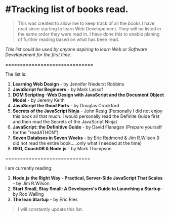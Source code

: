 #Tracking list of books read.
=============================

>This was created to allow me to keep track of all the books I have read since starting to learn Web Developement.
They will be listed in the same order they were read in.
I have done this to enable planing of further reading based on what has been read.

_This list could be used by anyone aspiring to learn Web or Software Developement for the first time._

==============================

The list is:

1. __Learning Web Design__ - by Jennifer Niederst Robbins
2. __JavaScript for Beginners__ - by Mark Lassof
3. __DOM Scripting -Web Design with JavaScript and the Document Object Model__ - by Jeremy Keith
4. __JavaScript the Good Parts__ - by Douglas Crockford
5. __Secrets of the JavaScript Ninja__ - John Resig (Personally I did not enjoy this book all that much. I would personally read the Definite Guide first and then read the Secrets of the JavaScript Ninja)
6. __JavaScript: the Definitive Guide__ - by David Flanagan (Prepare yourself for the "readATHON")
7. __Seven Databses in Seven Weeks__ - by Eric Redmond & Jim R.Wilson (I did not read the entire book.....only what I needed at the time)
8. __GEO, CouchDB & Node.js__ - by Mark Thompson

=============================

I am currently reading:

1. __Node.js the Right Way - Practical, Server-Side JavaScript That Scales__ - by Jim R.Wilson
2. __Start Small, Stay Small: A Developers's Guide to Launching a Startup__ - by Rob Walling
3. __The lean Startup__ - by Eric Ries

>I will constantly update this list.